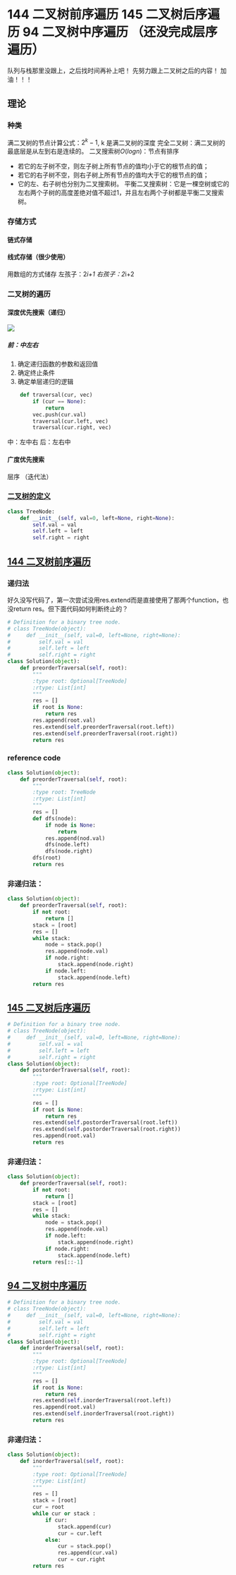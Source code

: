 # 144 二叉树前序遍历 145 二叉树后序遍历 94 二叉树中序遍历 （还没完成层序遍历）
队列与栈那里没跟上，之后找时间再补上吧！
先努力跟上二叉树之后的内容！
加油！！！

## 理论
### 种类
满二叉树的节点计算公式：$2^k-1$, k 是满二叉树的深度
完全二叉树：满二叉树的最底层是从左到右是连续的。
二叉搜索树$O(logn)$：节点有排序
- 若它的左子树不空，则左子树上所有节点的值均小于它的根节点的值；
- 若它的右子树不空，则右子树上所有节点的值均大于它的根节点的值；
- 它的左、右子树也分别为二叉搜索树。
平衡二叉搜索树：它是一棵空树或它的左右两个子树的高度差绝对值不超过1，并且左右两个子树都是平衡二叉搜索树。
### 存储方式
#### 链式存储
#### 线式存储（很少使用）
用数组的方式储存
左孩子：2*i+1
右孩子：2*i+2

### 二叉树的遍历
#### 深度优先搜索（递归）
![](/picture/二叉树.png)

##### 前：中左右
1. 确定递归函数的参数和返回值
2. 确定终止条件
3. 确定单层递归的逻辑
```python
    def traversal(cur, vec)
        if (cur == None):
            return
        vec.push(cur.val)
        traversal(cur.left, vec)
        traversal(cur.right, vec)
```
中：左中右
后：左右中


#### 广度优先搜索
层序 （迭代法）

### [二叉树的定义](#链式存储)
```python
class TreeNode:
    def __init__(self, val=0, left=None, right=None):
        self.val = val
        self.left = left
        self.right = right
```


## [144 二叉树前序遍历](https://leetcode.cn/problems/binary-tree-preorder-traversal/)
### 递归法
好久没写代码了，第一次尝试没用res.extend而是直接使用了那两个function，也没return res。但下面代码如何判断终止的？
```python
# Definition for a binary tree node.
# class TreeNode(object):
#     def __init__(self, val=0, left=None, right=None):
#         self.val = val
#         self.left = left
#         self.right = right
class Solution(object):
    def preorderTraversal(self, root):
        """
        :type root: Optional[TreeNode]
        :rtype: List[int]
        """
        res = []
        if root is None:
            return res
        res.append(root.val)
        res.extend(self.preorderTraversal(root.left))
        res.extend(self.preorderTraversal(root.right))
        return res
```
### reference code
```python
class Solution(object):
    def preorderTraversal(self, root):
        """
        :type root: TreeNode
        :rtype: List[int]
        """
        res = []
        def dfs(node):
            if node is None:
                return 
            res.append(nod.val)
            dfs(node.left)
            dfs(node.right)
        dfs(root)
        return res
```
### 非递归法：
```python
class Solution(object):
    def preorderTraversal(self, root):
        if not root:
            return []
        stack = [root]
        res = []
        while stack:
            node = stack.pop()
            res.append(node.val)
            if node.right:
                stack.append(node.right)
            if node.left:
                stack.append(node.left)
        return res
```

## [145 二叉树后序遍历](https://leetcode.cn/problems/binary-tree-postorder-traversal/)

```python
# Definition for a binary tree node.
# class TreeNode(object):
#     def __init__(self, val=0, left=None, right=None):
#         self.val = val
#         self.left = left
#         self.right = right
class Solution(object):
    def postorderTraversal(self, root):
        """
        :type root: Optional[TreeNode]
        :rtype: List[int]
        """
        res = []
        if root is None:
            return res
        res.extend(self.postorderTraversal(root.left))
        res.extend(self.postorderTraversal(root.right))
        res.append(root.val)
        return res
```

### 非递归法：
```python
class Solution(object):
    def preorderTraversal(self, root):
        if not root:
            return []
        stack = [root]
        res = []
        while stack:
            node = stack.pop()
            res.append(node.val)
            if node.left:
                stack.append(node.right)
            if node.right:
                stack.append(node.left)
        return res[::-1]
```
## [94 二叉树中序遍历](https://leetcode-cn.com/problems/binary-tree-inorder-traversal/)
```python
# Definition for a binary tree node.
# class TreeNode(object):
#     def __init__(self, val=0, left=None, right=None):
#         self.val = val
#         self.left = left
#         self.right = right
class Solution(object):
    def inorderTraversal(self, root):
        """
        :type root: Optional[TreeNode]
        :rtype: List[int]
        """
        res = []
        if root is None:
            return res
        res.extend(self.inorderTraversal(root.left))
        res.append(root.val)
        res.extend(self.inorderTraversal(root.right))
        return res
```

### 非递归法：
```python
class Solution(object):
    def inorderTraversal(self, root):
        """
        :type root: Optional[TreeNode]
        :rtype: List[int]
        """
        res = []
        stack = [root]
        cur = root
        while cur or stack :
            if cur:
                stack.append(cur)
                cur = cur.left
            else:
                cur = stack.pop()
                res.append(cur.val)
                cur = cur.right
        return res